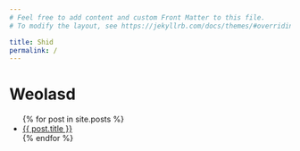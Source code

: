 ```yaml
---
# Feel free to add content and custom Front Matter to this file.
# To modify the layout, see https://jekyllrb.com/docs/themes/#overriding-theme-defaults

title: Shid
permalink: /
---
```


# Weolasd


<ul>
  {% for post in site.posts %}
    <li>
      <a href="/hillmanLab-utilities/{{ post.url }}">{{ post.title }}</a>
    </li>
  {% endfor %}
</ul>
